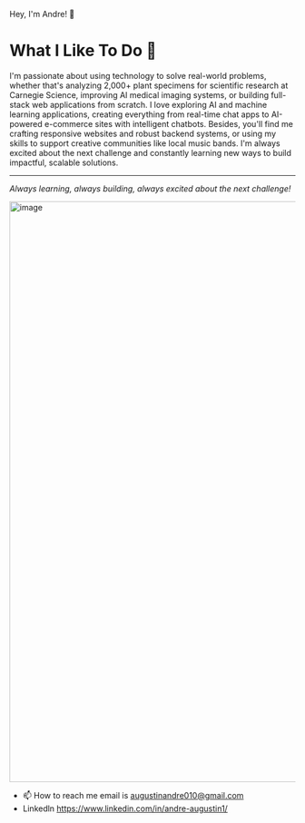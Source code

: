 Hey, I'm Andre! 👋

# What I Like To Do 🚀

I'm passionate about using technology to solve real-world problems, whether that's analyzing 2,000+ plant specimens for scientific research at Carnegie Science, improving AI medical imaging systems, or building full-stack web applications from scratch. I love exploring AI and machine learning applications, creating everything from real-time chat apps to AI-powered e-commerce sites with intelligent chatbots. Besides, you'll find me crafting responsive websites and robust backend systems, or using my skills to support creative communities like local music bands. I'm always excited about the next challenge and constantly learning new ways to build impactful, scalable solutions.

---

*Always learning, always building, always excited about the next challenge!*


<img width="1024" height="1024" alt="image" src="https://github.com/user-attachments/assets/97b01ec7-8ea9-4a26-9a10-cb8307048e47" />

- 📫 How to reach me email is  augustinandre010@gmail.com
- Linkedln https://www.linkedin.com/in/andre-augustin1/

<!---
AAugusitn2542/AAugusitn2542 is a ✨ special ✨ repository because its `README.md` (this file) appears on your GitHub profile.
You can click the Preview link to take a look at your changes.
--->

